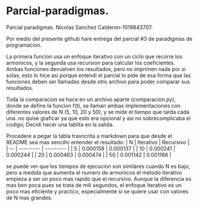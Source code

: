 # Parcial-paradigmas.
Parcial paradigmas. 
Nicolas Sanchez Calderon-1019843707.

Por medio del presente github hare entrega del parcial #3 de paradigmas de programacion.

La primera funcion usa un enfoque iterativo con un ciclo que recorre los armonicos, y la segunda usa recursion para calcular los coeficientes. Ambas funciones devuelven los resultados, pero no imprimen nada por si solas, esto lo hice asi porque entendi el parcial lo pide de esa forma que las funciones deben ser llamadas desde otro archivo para poder comparar sus resultados.

Toda la comparacion se hace en un archivo aparte (comparacion.py), donde se define la funcion f(t), se llaman ambas implementaciones con diferentes valores de N (5, 10, 20 y 50), y se mide el tiempo que tarda cada una. no quise graficar ya que esto era opcional y asi no sobrecomplicaba el codigo; Decidi hacer una tablita en la salida.


Procedere a pegar la tabla trasncrita a markdown para que desde el README sea mas sencillo entender el resultado:
| N  | Iterativo | Recursivo |
| -- | --------- | --------- |
| 5  | 0.000158  | 0.000137  |
| 10 | 0.000241  | 0.000244  |
| 20 | 0.000463  | 0.000474  |
| 50 | 0.001142  | 0.001166  |

se puede ver que los tiempos de ejecucion son similares cuando N es bajo, pero a medida que aumenta el numero de armonicos el metodo iterativo empieza a ser un poco mas rapido que el recursivo. Aunque la diferencia es mas ben poca pues se trata de mili segundos, el enfoque iterativo es un poco mas eficiente y practico, especialmente si se quiere usar con valores de N mas grandes.






